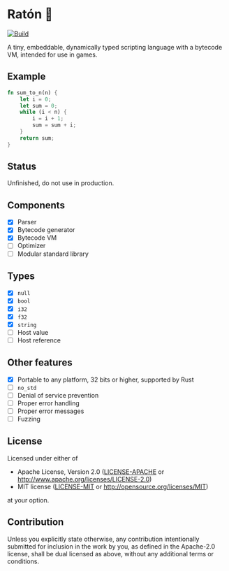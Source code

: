 # Ratón 🐁

[![Build](https://github.com/finnbear/raton/actions/workflows/build.yml/badge.svg)](https://github.com/finnbear/raton/actions/workflows/build.yml) 

A tiny, embeddable, dynamically typed scripting language with a bytecode VM, intended for use in games.

## Example

```rust
fn sum_to_n(n) {
    let i = 0;
    let sum = 0;
    while (i < n) {
        i = i + 1;
        sum = sum + i;
    }
    return sum;
}
```

## Status

Unfinished, do not use in production.

## Components
- [x] Parser
- [x] Bytecode generator
- [x] Bytecode VM
- [ ] Optimizer
- [ ] Modular standard library

## Types
- [x] `null`
- [x] `bool`
- [x] `i32`
- [x] `f32`
- [x] `string`
- [ ] Host value
- [ ] Host reference

## Other features

- [x] Portable to any platform, 32 bits or higher, supported by Rust
- [ ] `no_std`
- [ ] Denial of service prevention
- [ ] Proper error handling
- [ ] Proper error messages
- [ ] Fuzzing

## License

Licensed under either of

 * Apache License, Version 2.0
   ([LICENSE-APACHE](LICENSE-APACHE) or http://www.apache.org/licenses/LICENSE-2.0)
 * MIT license
   ([LICENSE-MIT](LICENSE-MIT) or http://opensource.org/licenses/MIT)

at your option.

## Contribution

Unless you explicitly state otherwise, any contribution intentionally submitted
for inclusion in the work by you, as defined in the Apache-2.0 license, shall be
dual licensed as above, without any additional terms or conditions.